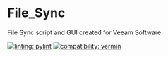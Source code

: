 # File_Sync
File Sync script and GUI created for Veeam Software

[![linting: pylint](https://img.shields.io/badge/linting-pylint-yellowgreen)](https://github.com/pylint-dev/pylint)
[![compatibility: vermin](https://img.shields.io/badge/vermin-3.6%2B-text?style=flat
)](https://github.com/netromdk/vermin)

